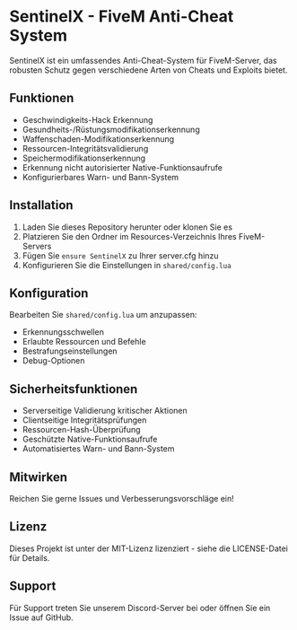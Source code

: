 # SentinelX - FiveM Anti-Cheat System

SentinelX ist ein umfassendes Anti-Cheat-System für FiveM-Server, das robusten Schutz gegen verschiedene Arten von Cheats und Exploits bietet.

## Funktionen

- Geschwindigkeits-Hack Erkennung
- Gesundheits-/Rüstungsmodifikationserkennung
- Waffenschaden-Modifikationserkennung
- Ressourcen-Integritätsvalidierung
- Speichermodifikationserkennung
- Erkennung nicht autorisierter Native-Funktionsaufrufe
- Konfigurierbares Warn- und Bann-System

## Installation

1. Laden Sie dieses Repository herunter oder klonen Sie es
2. Platzieren Sie den Ordner im Resources-Verzeichnis Ihres FiveM-Servers
3. Fügen Sie `ensure SentinelX` zu Ihrer server.cfg hinzu
4. Konfigurieren Sie die Einstellungen in `shared/config.lua`

## Konfiguration

Bearbeiten Sie `shared/config.lua` um anzupassen:
- Erkennungsschwellen
- Erlaubte Ressourcen und Befehle
- Bestrafungseinstellungen
- Debug-Optionen

## Sicherheitsfunktionen

- Serverseitige Validierung kritischer Aktionen
- Clientseitige Integritätsprüfungen
- Ressourcen-Hash-Überprüfung
- Geschützte Native-Funktionsaufrufe
- Automatisiertes Warn- und Bann-System

## Mitwirken

Reichen Sie gerne Issues und Verbesserungsvorschläge ein!

## Lizenz

Dieses Projekt ist unter der MIT-Lizenz lizenziert - siehe die LICENSE-Datei für Details.

## Support

Für Support treten Sie unserem Discord-Server bei oder öffnen Sie ein Issue auf GitHub.
